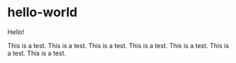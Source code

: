 # hello-world

Hello!

This is a test. This is a test. This is a test. This is a test. This is a test. This is a test. This is a test.
